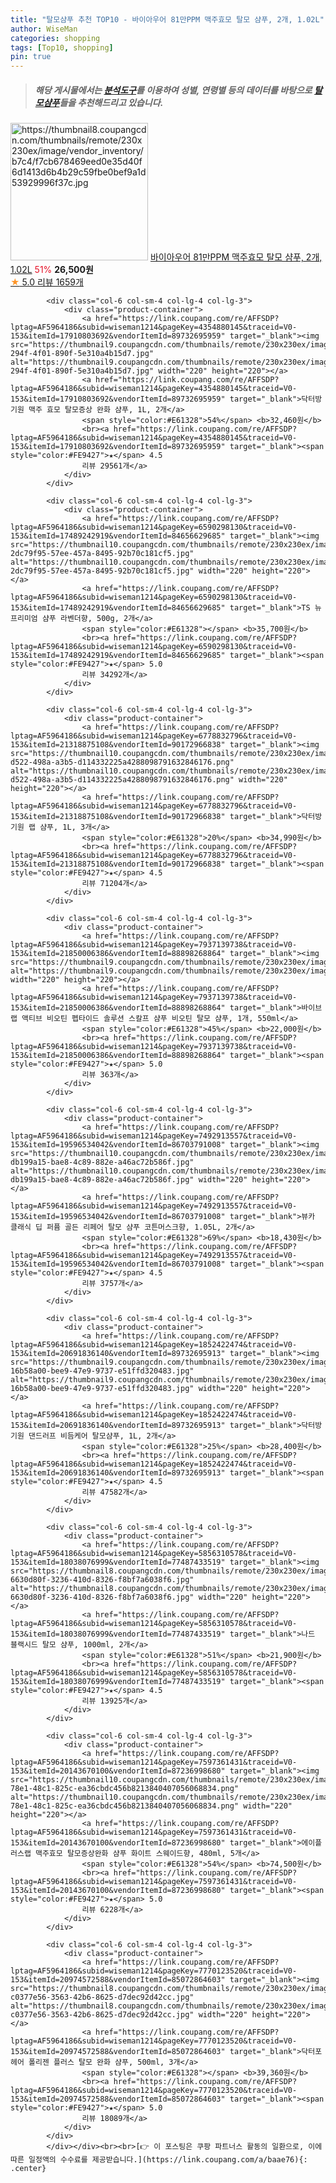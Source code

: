 ```yaml
---
title: "탈모샴푸 추천 TOP10 - 바이아우어 81만PPM 맥주효모 탈모 샴푸, 2개, 1.02L"
author: WiseMan
categories: shopping
tags: [Top10, shopping]
pin: true
---
```


> ##### 해당 게시물에서는 [**분석도구**](https://itemscout.io/)를 이용하여 **성별**, **연령별** 등의 데이터를 바탕으로 [**탈모샴푸**](https://link.coupang.com/a/baae76)들을 추천해드리고 있습니다.
<div class="container"><div class="row">
            <div class="col-6 col-sm-4 col-lg-4 col-lg-3">
                <div class="product-container">
                    <a href="https://link.coupang.com/re/AFFSDP?lptag=AF5964186&subid=wiseman1214&pageKey=7866161647&traceid=V0-153&itemId=21476407562&vendorItemId=88530648402" target="_blank"><img src="https://thumbnail8.coupangcdn.com/thumbnails/remote/230x230ex/image/vendor_inventory/b7c4/f7cb678469eed0e35d40f6d1413d6b4b29c59fbe0bef9a1d53929996f37c.jpg" alt="https://thumbnail8.coupangcdn.com/thumbnails/remote/230x230ex/image/vendor_inventory/b7c4/f7cb678469eed0e35d40f6d1413d6b4b29c59fbe0bef9a1d53929996f37c.jpg" width="220" height="220"></a>
                    <a href="https://link.coupang.com/re/AFFSDP?lptag=AF5964186&subid=wiseman1214&pageKey=7866161647&traceid=V0-153&itemId=21476407562&vendorItemId=88530648402" target="_blank">바이아우어 81만PPM 맥주효모 탈모 샴푸, 2개, 1.02L</a>
                    <span style="color:#E61328">51%</span> <b>26,500원</b>
                    <br><a href="https://link.coupang.com/re/AFFSDP?lptag=AF5964186&subid=wiseman1214&pageKey=7866161647&traceid=V0-153&itemId=21476407562&vendorItemId=88530648402" target="_blank"><span style="color:#FE9427">★</span> 5.0
                    리뷰 1659개</a>
                </div>
            </div>
            
            <div class="col-6 col-sm-4 col-lg-4 col-lg-3">
                <div class="product-container">
                    <a href="https://link.coupang.com/re/AFFSDP?lptag=AF5964186&subid=wiseman1214&pageKey=4354880145&traceid=V0-153&itemId=17910803692&vendorItemId=89732695959" target="_blank"><img src="https://thumbnail9.coupangcdn.com/thumbnails/remote/230x230ex/image/retail/images/2024/04/30/10/4/0fd3827d-294f-4f01-890f-5e310a4b15d7.jpg" alt="https://thumbnail9.coupangcdn.com/thumbnails/remote/230x230ex/image/retail/images/2024/04/30/10/4/0fd3827d-294f-4f01-890f-5e310a4b15d7.jpg" width="220" height="220"></a>
                    <a href="https://link.coupang.com/re/AFFSDP?lptag=AF5964186&subid=wiseman1214&pageKey=4354880145&traceid=V0-153&itemId=17910803692&vendorItemId=89732695959" target="_blank">닥터방기원 맥주 효모 탈모증상 완화 샴푸, 1L, 2개</a>
                    <span style="color:#E61328">54%</span> <b>32,460원</b>
                    <br><a href="https://link.coupang.com/re/AFFSDP?lptag=AF5964186&subid=wiseman1214&pageKey=4354880145&traceid=V0-153&itemId=17910803692&vendorItemId=89732695959" target="_blank"><span style="color:#FE9427">★</span> 4.5
                    리뷰 29561개</a>
                </div>
            </div>
            
            <div class="col-6 col-sm-4 col-lg-4 col-lg-3">
                <div class="product-container">
                    <a href="https://link.coupang.com/re/AFFSDP?lptag=AF5964186&subid=wiseman1214&pageKey=6590298130&traceid=V0-153&itemId=17489242919&vendorItemId=84656629685" target="_blank"><img src="https://thumbnail10.coupangcdn.com/thumbnails/remote/230x230ex/image/retail/images/7369189959833029-2dc79f95-57ee-457a-8495-92b70c181cf5.jpg" alt="https://thumbnail10.coupangcdn.com/thumbnails/remote/230x230ex/image/retail/images/7369189959833029-2dc79f95-57ee-457a-8495-92b70c181cf5.jpg" width="220" height="220"></a>
                    <a href="https://link.coupang.com/re/AFFSDP?lptag=AF5964186&subid=wiseman1214&pageKey=6590298130&traceid=V0-153&itemId=17489242919&vendorItemId=84656629685" target="_blank">TS 뉴 프리미엄 샴푸 라벤더향, 500g, 2개</a>
                    <span style="color:#E61328"></span> <b>35,700원</b>
                    <br><a href="https://link.coupang.com/re/AFFSDP?lptag=AF5964186&subid=wiseman1214&pageKey=6590298130&traceid=V0-153&itemId=17489242919&vendorItemId=84656629685" target="_blank"><span style="color:#FE9427">★</span> 5.0
                    리뷰 34292개</a>
                </div>
            </div>
            
            <div class="col-6 col-sm-4 col-lg-4 col-lg-3">
                <div class="product-container">
                    <a href="https://link.coupang.com/re/AFFSDP?lptag=AF5964186&subid=wiseman1214&pageKey=6778832796&traceid=V0-153&itemId=21318875108&vendorItemId=90172966838" target="_blank"><img src="https://thumbnail10.coupangcdn.com/thumbnails/remote/230x230ex/image/retail/images/7eaa6003-d522-498a-a3b5-d114332225a4288098791632846176.png" alt="https://thumbnail10.coupangcdn.com/thumbnails/remote/230x230ex/image/retail/images/7eaa6003-d522-498a-a3b5-d114332225a4288098791632846176.png" width="220" height="220"></a>
                    <a href="https://link.coupang.com/re/AFFSDP?lptag=AF5964186&subid=wiseman1214&pageKey=6778832796&traceid=V0-153&itemId=21318875108&vendorItemId=90172966838" target="_blank">닥터방기원 랩 샴푸, 1L, 3개</a>
                    <span style="color:#E61328">20%</span> <b>34,990원</b>
                    <br><a href="https://link.coupang.com/re/AFFSDP?lptag=AF5964186&subid=wiseman1214&pageKey=6778832796&traceid=V0-153&itemId=21318875108&vendorItemId=90172966838" target="_blank"><span style="color:#FE9427">★</span> 4.5
                    리뷰 71204개</a>
                </div>
            </div>
            
            <div class="col-6 col-sm-4 col-lg-4 col-lg-3">
                <div class="product-container">
                    <a href="https://link.coupang.com/re/AFFSDP?lptag=AF5964186&subid=wiseman1214&pageKey=7937139738&traceid=V0-153&itemId=21850006386&vendorItemId=88898268864" target="_blank"><img src="https://thumbnail9.coupangcdn.com/thumbnails/remote/230x230ex/image/vendor_inventory/ceab/681370e07741fd3f5cf6344b52d8c1eeb4e50b0eb33efae99979ed75a4b8.jpg" alt="https://thumbnail9.coupangcdn.com/thumbnails/remote/230x230ex/image/vendor_inventory/ceab/681370e07741fd3f5cf6344b52d8c1eeb4e50b0eb33efae99979ed75a4b8.jpg" width="220" height="220"></a>
                    <a href="https://link.coupang.com/re/AFFSDP?lptag=AF5964186&subid=wiseman1214&pageKey=7937139738&traceid=V0-153&itemId=21850006386&vendorItemId=88898268864" target="_blank">바이브랩 액티브 비오틴 펩타이드 솔루션 스칼프 샴푸 비오틴 탈모 샴푸, 1개, 550ml</a>
                    <span style="color:#E61328">45%</span> <b>22,000원</b>
                    <br><a href="https://link.coupang.com/re/AFFSDP?lptag=AF5964186&subid=wiseman1214&pageKey=7937139738&traceid=V0-153&itemId=21850006386&vendorItemId=88898268864" target="_blank"><span style="color:#FE9427">★</span> 5.0
                    리뷰 363개</a>
                </div>
            </div>
            
            <div class="col-6 col-sm-4 col-lg-4 col-lg-3">
                <div class="product-container">
                    <a href="https://link.coupang.com/re/AFFSDP?lptag=AF5964186&subid=wiseman1214&pageKey=7492913557&traceid=V0-153&itemId=19596534042&vendorItemId=86703791008" target="_blank"><img src="https://thumbnail10.coupangcdn.com/thumbnails/remote/230x230ex/image/retail/images/3119306329717940-db199a15-bae8-4c89-882e-a46ac72b586f.jpg" alt="https://thumbnail10.coupangcdn.com/thumbnails/remote/230x230ex/image/retail/images/3119306329717940-db199a15-bae8-4c89-882e-a46ac72b586f.jpg" width="220" height="220"></a>
                    <a href="https://link.coupang.com/re/AFFSDP?lptag=AF5964186&subid=wiseman1214&pageKey=7492913557&traceid=V0-153&itemId=19596534042&vendorItemId=86703791008" target="_blank">뷰카 클래식 딥 퍼퓸 골든 리페어 탈모 샴푸 코튼머스크향, 1.05L, 2개</a>
                    <span style="color:#E61328">69%</span> <b>18,430원</b>
                    <br><a href="https://link.coupang.com/re/AFFSDP?lptag=AF5964186&subid=wiseman1214&pageKey=7492913557&traceid=V0-153&itemId=19596534042&vendorItemId=86703791008" target="_blank"><span style="color:#FE9427">★</span> 4.5
                    리뷰 3757개</a>
                </div>
            </div>
            
            <div class="col-6 col-sm-4 col-lg-4 col-lg-3">
                <div class="product-container">
                    <a href="https://link.coupang.com/re/AFFSDP?lptag=AF5964186&subid=wiseman1214&pageKey=1852422474&traceid=V0-153&itemId=20691836140&vendorItemId=89732695913" target="_blank"><img src="https://thumbnail9.coupangcdn.com/thumbnails/remote/230x230ex/image/retail/images/978279601175645-16b58a00-bee9-47e9-9737-e51ffd320483.jpg" alt="https://thumbnail9.coupangcdn.com/thumbnails/remote/230x230ex/image/retail/images/978279601175645-16b58a00-bee9-47e9-9737-e51ffd320483.jpg" width="220" height="220"></a>
                    <a href="https://link.coupang.com/re/AFFSDP?lptag=AF5964186&subid=wiseman1214&pageKey=1852422474&traceid=V0-153&itemId=20691836140&vendorItemId=89732695913" target="_blank">닥터방기원 댄드러프 비듬케어 탈모샴푸, 1L, 2개</a>
                    <span style="color:#E61328">25%</span> <b>28,400원</b>
                    <br><a href="https://link.coupang.com/re/AFFSDP?lptag=AF5964186&subid=wiseman1214&pageKey=1852422474&traceid=V0-153&itemId=20691836140&vendorItemId=89732695913" target="_blank"><span style="color:#FE9427">★</span> 4.5
                    리뷰 47582개</a>
                </div>
            </div>
            
            <div class="col-6 col-sm-4 col-lg-4 col-lg-3">
                <div class="product-container">
                    <a href="https://link.coupang.com/re/AFFSDP?lptag=AF5964186&subid=wiseman1214&pageKey=5856310578&traceid=V0-153&itemId=18038076999&vendorItemId=77487433519" target="_blank"><img src="https://thumbnail8.coupangcdn.com/thumbnails/remote/230x230ex/image/retail/images/7524572895986116-6630d80f-3236-410d-8326-f8bf7a6038f6.jpg" alt="https://thumbnail8.coupangcdn.com/thumbnails/remote/230x230ex/image/retail/images/7524572895986116-6630d80f-3236-410d-8326-f8bf7a6038f6.jpg" width="220" height="220"></a>
                    <a href="https://link.coupang.com/re/AFFSDP?lptag=AF5964186&subid=wiseman1214&pageKey=5856310578&traceid=V0-153&itemId=18038076999&vendorItemId=77487433519" target="_blank">나드 블랙시드 탈모 샴푸, 1000ml, 2개</a>
                    <span style="color:#E61328">51%</span> <b>21,900원</b>
                    <br><a href="https://link.coupang.com/re/AFFSDP?lptag=AF5964186&subid=wiseman1214&pageKey=5856310578&traceid=V0-153&itemId=18038076999&vendorItemId=77487433519" target="_blank"><span style="color:#FE9427">★</span> 4.5
                    리뷰 13925개</a>
                </div>
            </div>
            
            <div class="col-6 col-sm-4 col-lg-4 col-lg-3">
                <div class="product-container">
                    <a href="https://link.coupang.com/re/AFFSDP?lptag=AF5964186&subid=wiseman1214&pageKey=7597361431&traceid=V0-153&itemId=20143670100&vendorItemId=87236998680" target="_blank"><img src="https://thumbnail10.coupangcdn.com/thumbnails/remote/230x230ex/image/retail/images/534be01e-78e1-48c1-825c-ea36cbdc456b8213840407056068834.png" alt="https://thumbnail10.coupangcdn.com/thumbnails/remote/230x230ex/image/retail/images/534be01e-78e1-48c1-825c-ea36cbdc456b8213840407056068834.png" width="220" height="220"></a>
                    <a href="https://link.coupang.com/re/AFFSDP?lptag=AF5964186&subid=wiseman1214&pageKey=7597361431&traceid=V0-153&itemId=20143670100&vendorItemId=87236998680" target="_blank">에이플러스랩 맥주효모 탈모증상완화 샴푸 화이트 스웨이드향, 480ml, 5개</a>
                    <span style="color:#E61328">54%</span> <b>74,500원</b>
                    <br><a href="https://link.coupang.com/re/AFFSDP?lptag=AF5964186&subid=wiseman1214&pageKey=7597361431&traceid=V0-153&itemId=20143670100&vendorItemId=87236998680" target="_blank"><span style="color:#FE9427">★</span> 5.0
                    리뷰 6228개</a>
                </div>
            </div>
            
            <div class="col-6 col-sm-4 col-lg-4 col-lg-3">
                <div class="product-container">
                    <a href="https://link.coupang.com/re/AFFSDP?lptag=AF5964186&subid=wiseman1214&pageKey=7770123520&traceid=V0-153&itemId=20974572588&vendorItemId=85072864603" target="_blank"><img src="https://thumbnail8.coupangcdn.com/thumbnails/remote/230x230ex/image/retail/images/532372283828579-c0377e56-3563-42b6-8625-d7dec92d42cc.jpg" alt="https://thumbnail8.coupangcdn.com/thumbnails/remote/230x230ex/image/retail/images/532372283828579-c0377e56-3563-42b6-8625-d7dec92d42cc.jpg" width="220" height="220"></a>
                    <a href="https://link.coupang.com/re/AFFSDP?lptag=AF5964186&subid=wiseman1214&pageKey=7770123520&traceid=V0-153&itemId=20974572588&vendorItemId=85072864603" target="_blank">닥터포헤어 폴리젠 플러스 탈모 완화 샴푸, 500ml, 3개</a>
                    <span style="color:#E61328"></span> <b>39,360원</b>
                    <br><a href="https://link.coupang.com/re/AFFSDP?lptag=AF5964186&subid=wiseman1214&pageKey=7770123520&traceid=V0-153&itemId=20974572588&vendorItemId=85072864603" target="_blank"><span style="color:#FE9427">★</span> 5.0
                    리뷰 18089개</a>
                </div>
            </div>
            </div></div><br><br>[👉 이 포스팅은 쿠팡 파트너스 활동의 일환으로, 이에 따른 일정액의 수수료를 제공받습니다.](https://link.coupang.com/a/baae76){: .center}